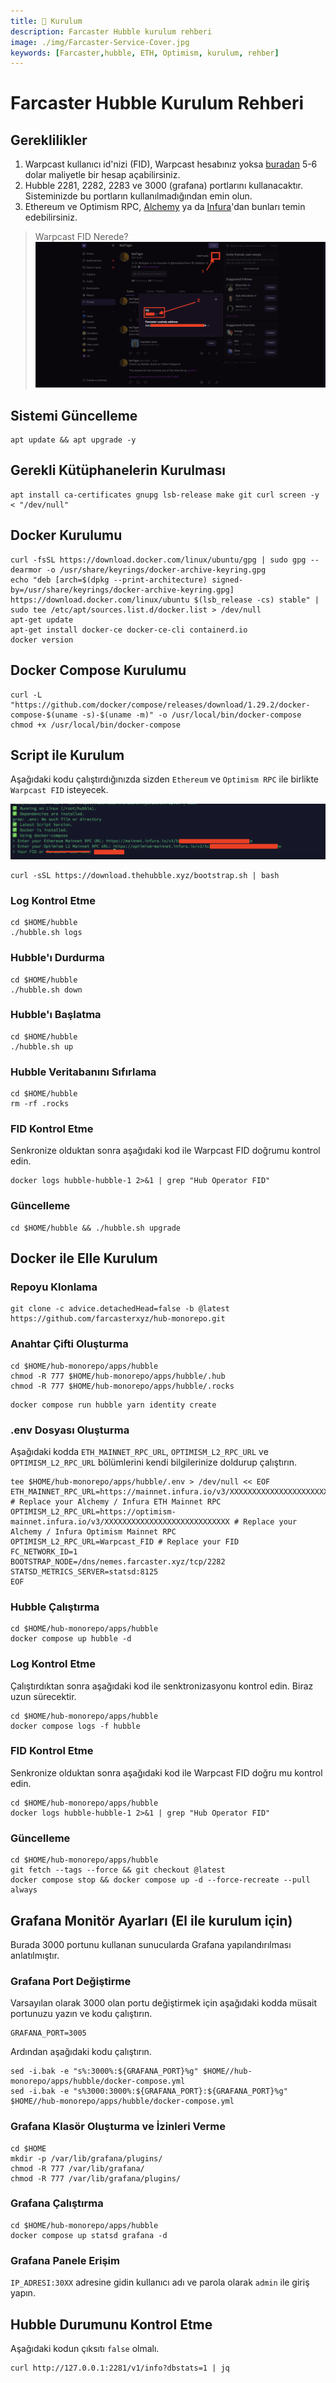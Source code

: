```yaml
---
title: 💾 Kurulum
description: Farcaster Hubble kurulum rehberi
image: ./img/Farcaster-Service-Cover.jpg
keywords: [Farcaster,hubble, ETH, Optimism, kurulum, rehber]
---
```


# Farcaster Hubble Kurulum Rehberi 

## Gereklilikler
1. Warpcast kullanıcı id'nizi (FID), Warpcast hesabınız yoksa [buradan](https://warpcast.com/~/invite-page/328172?id=bfbf46c5) 5-6 dolar maliyetle bir hesap açabilirsiniz.
2. Hubble 2281, 2282, 2283 ve 3000 (grafana) portlarını kullanacaktır. Sisteminizde bu portların kullanılmadığından emin olun.
3. Ethereum ve Optimism RPC, [Alchemy](https://dashboard.alchemy.com/) ya da [Infura](https://app.infura.io/)'dan bunları temin edebilirsiniz. 

> Warpcast FID Nerede?
![Farcaster](./img/guide-2.png)


## Sistemi Güncelleme
```shell
apt update && apt upgrade -y
```

## Gerekli Kütüphanelerin Kurulması
```shell
apt install ca-certificates gnupg lsb-release make git curl screen -y < "/dev/null"
```

## Docker Kurulumu
```shell
curl -fsSL https://download.docker.com/linux/ubuntu/gpg | sudo gpg --dearmor -o /usr/share/keyrings/docker-archive-keyring.gpg
echo "deb [arch=$(dpkg --print-architecture) signed-by=/usr/share/keyrings/docker-archive-keyring.gpg] https://download.docker.com/linux/ubuntu $(lsb_release -cs) stable" | sudo tee /etc/apt/sources.list.d/docker.list > /dev/null
apt-get update
apt-get install docker-ce docker-ce-cli containerd.io
docker version
```

## Docker Compose Kurulumu
```shell
curl -L "https://github.com/docker/compose/releases/download/1.29.2/docker-compose-$(uname -s)-$(uname -m)" -o /usr/local/bin/docker-compose
chmod +x /usr/local/bin/docker-compose
```

## Script ile Kurulum
Aşağıdaki kodu çalıştırdığınızda sizden `Ethereum` ve `Optimism RPC` ile birlikte `Warpcast FID` isteyecek. 

![Farcaster](./img/guide-1.png)


```shell
curl -sSL https://download.thehubble.xyz/bootstrap.sh | bash
```

### Log Kontrol Etme
```shell
cd $HOME/hubble 
./hubble.sh logs
```

### Hubble'ı Durdurma
```shell
cd $HOME/hubble 
./hubble.sh down
```

### Hubble'ı Başlatma
```shell
cd $HOME/hubble 
./hubble.sh up
```

### Hubble Veritabanını Sıfırlama
```shell
cd $HOME/hubble 
rm -rf .rocks
```

### FID Kontrol Etme
Senkronize olduktan sonra aşağıdaki kod ile Warpcast FID doğrumu kontrol edin.
```shell
docker logs hubble-hubble-1 2>&1 | grep "Hub Operator FID"
```

### Güncelleme
```shell
cd $HOME/hubble && ./hubble.sh upgrade
```

## Docker ile Elle Kurulum

### Repoyu Klonlama
```shell
git clone -c advice.detachedHead=false -b @latest https://github.com/farcasterxyz/hub-monorepo.git
```

### Anahtar Çifti Oluşturma
```shell
cd $HOME/hub-monorepo/apps/hubble
chmod -R 777 $HOME/hub-monorepo/apps/hubble/.hub
chmod -R 777 $HOME/hub-monorepo/apps/hubble/.rocks
```

```shell
docker compose run hubble yarn identity create
```

### .env Dosyası Oluşturma
Aşağıdaki kodda `ETH_MAINNET_RPC_URL`, `OPTIMISM_L2_RPC_URL` ve `OPTIMISM_L2_RPC_URL` bölümlerini kendi bilgilerinize doldurup çalıştırın.
```shell
tee $HOME/hub-monorepo/apps/hubble/.env > /dev/null << EOF
ETH_MAINNET_RPC_URL=https://mainnet.infura.io/v3/XXXXXXXXXXXXXXXXXXXXXXXXXXXX # Replace your Alchemy / Infura ETH Mainnet RPC
OPTIMISM_L2_RPC_URL=https://optimism-mainnet.infura.io/v3/XXXXXXXXXXXXXXXXXXXXXXXXXXXX # Replace your Alchemy / Infura Optimism Mainnet RPC
OPTIMISM_L2_RPC_URL=Warpcast_FID # Replace your FID
FC_NETWORK_ID=1
BOOTSTRAP_NODE=/dns/nemes.farcaster.xyz/tcp/2282
STATSD_METRICS_SERVER=statsd:8125
EOF
```

### Hubble Çalıştırma
```shell
cd $HOME/hub-monorepo/apps/hubble
docker compose up hubble -d
```

### Log Kontrol Etme
Çalıştırdıktan sonra aşağıdaki kod ile senktronizasyonu kontrol edin. Biraz uzun sürecektir.
```shell
cd $HOME/hub-monorepo/apps/hubble
docker compose logs -f hubble
```

### FID Kontrol Etme
Senkronize olduktan sonra aşağıdaki kod ile Warpcast FID doğru mu kontrol edin.
```shell
cd $HOME/hub-monorepo/apps/hubble
docker logs hubble-hubble-1 2>&1 | grep "Hub Operator FID"
```

### Güncelleme
```shell
cd $HOME/hub-monorepo/apps/hubble
git fetch --tags --force && git checkout @latest
docker compose stop && docker compose up -d --force-recreate --pull always
```

## Grafana Monitör Ayarları (El ile kurulum için)
Burada 3000 portunu kullanan sunucularda Grafana yapılandırılması anlatılmıştır.

### Grafana Port Değiştirme
Varsayılan olarak 3000 olan portu değiştirmek için aşağıdaki kodda müsait portunuzu yazın ve kodu çalıştırın.
```shell
GRAFANA_PORT=3005
```
Ardından aşağıdaki kodu çalıştırın.
```shell
sed -i.bak -e "s%:3000%:${GRAFANA_PORT}%g" $HOME//hub-monorepo/apps/hubble/docker-compose.yml
sed -i.bak -e "s%3000:3000%:${GRAFANA_PORT}:${GRAFANA_PORT}%g" $HOME//hub-monorepo/apps/hubble/docker-compose.yml
```
### Grafana Klasör Oluşturma ve İzinleri Verme
```shell
cd $HOME
mkdir -p /var/lib/grafana/plugins/
chmod -R 777 /var/lib/grafana/
chmod -R 777 /var/lib/grafana/plugins/
```

### Grafana Çalıştırma
```shell
cd $HOME/hub-monorepo/apps/hubble
docker compose up statsd grafana -d
```

### Grafana Panele Erişim

`IP_ADRESI:30XX` adresine gidin kullanıcı adı ve parola olarak `admin` ile giriş yapın.

## Hubble Durumunu Kontrol Etme
Aşağıdaki kodun çıksıtı `false` olmalı.
```shell
curl http://127.0.0.1:2281/v1/info?dbstats=1 | jq
```